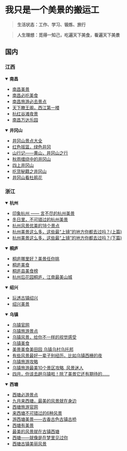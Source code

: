 # 我只是一个美景的搬运工

> **生活状态：工作、学习、锻炼、旅行**

> **人生理想：觅得一知己，吃遍天下美食，看遍天下美景**

## 国内
### 江西

<details open="open">
<summary><b>南昌</b></summary>
<ul>
 <li><a href="http://www.mafengwo.cn/jd/11754/gonglve.html" target="_blank">南昌美景</a></li>
 <li><a href="http://www.mafengwo.cn/cy/11754/gonglve.html" target="_blank">南昌必吃美食</a></li>
 <li><a href="http://you.ctrip.com/sight/nanchang175.html" target="_blank">南昌旅游必去景点</a></li>
 <li><a href="http://www.cntwg.com/" target="_blank">天下滕王阁，西江第一楼</a></li>
 <li><a href="https://bbs.dji.com/thread-128189-1-1.html" target="_blank">杭红谷滩夜景</a></li>
 <li><a href="http://nanchang.wandaresort.com/" target="_blank">南昌万达乐园</a></li>
</ul>
</details>

<details open="open">
<summary><b>井冈山</b></summary>
<ul>
 <li><a href="http://lvyou.baidu.com/jinggangshan/jingdian/?ext_from=plan" target="_blank">井冈山景点大全</a></li>
 <li><a href="http://you.ctrip.com/travels/jinggangshan171/1860964.html" target="_blank">红色摇篮，绿色井冈</a></li>
 <li><a href="http://you.ctrip.com/travels/huangshan19/2489240.html" target="_blank">山行记——黄山，井冈山之行</a></li>
 <li><a href="http://you.ctrip.com/travels/jinggangshan171/2219809.html" target="_blank">秋雨缠绕中的井冈山</a></li>
 <li><a href="http://you.ctrip.com/travels/jinggangshan171/1741496.html" target="_blank">四上井冈山</a></li>
 <li><a href="http://you.ctrip.com/travels/jinggangshan171/1799546.html" target="_blank">吃货秘籍之井冈山</a></li>
 <li><a href="http://you.ctrip.com/travels/jinggangshan171/2354745.html" target="_blank">井冈山看杜鹃花</a></li>
</ul>
</details>

### 浙江

<details open="open">
<summary><b>杭州</b></summary>
<ul>
  <li><a href="http://bbs.tianya.cn/post-travel-453810-1.shtml" target="_blank">印象杭州 —— 言不尽的杭州美景</a></li>
  <li><a href="http://www.gotohz.com/raiders/lxyj/201601/t20160111_140131.shtml" target="_blank">冬日里，不可错过的杭州美景</a></li>
  <li><a href="http://baijiahao.baidu.com/s?id=1574995555084159&wfr=spider&for=pc" target="_blank">杭州风景优美的18个景点</a></li>
  <li><a href="http://you.ctrip.com/travels/hangzhou14/3499567.html" target="_blank">杭州美景这么多，这些最“上镜”的地方你都去过吗？(上篇)</a></li>
  <li><a href="http://you.ctrip.com/travels/hangzhou14/3503051.html" target="_blank">杭州美景这么多，这些最“上镜”的地方你都去过吗？(下篇)</a></li>
</ul>
</details>

<details open="open">
<summary><b>桐庐</b></summary>
<ul>
  <li><a href="https://www.baidu.com/s?wd=%E6%A1%90%E5%BA%90%E7%BE%8E%E6%99%AF&pn=10&oq=%E6%A1%90%E5%BA%90%E7%BE%8E%E6%99%AF&ie=utf-8&usm=2&rsv_idx=1&rsv_pq=f96cbd73000519d7&rsv_t=2ab3yVCYdki5A%2BZcK%2FguBEIESDMefbTIc3tcx9kIaYTeafWErilAHhI5sjg&rsv_page=1" target="_blank">桐庐哪里好？美景任你挑</a></li>
  <li><a href="http://www.tuniu.com/g3435/cuisine-0-0/" target="_blank">桐庐美食</a></li>
  <li><a href="https://baijiahao.baidu.com/s?id=1576832722142960806&wfr=spider&for=pc" target="_blank">桐庐县美食榜</a></li>
  <li><a href="http://360.mafengwo.cn/travels/info.php?id=7101158" target="_blank">杭州后花园桐庐，江南最美山城</a></li>
</ul>
</details>
  
<details open="open">
<summary><b>绍兴</b></summary>
<ul>
  <li><a href="http://mp.weixin.qq.com/s/MbdrpZ0jC3crG0zavdFsEA" target="_blank">玩透古镇绍兴</a></li>
  <li><a href="http://lvyou.baidu.com/shaoxing/jingdian/" target="_blank">绍兴美景</a></li>
</ul>
</details>
  
<details open="open">
<summary><b>乌镇</b></summary>
<ul>
  <li><a href="http://www.wuzhen.com.cn/" target="_blank">乌镇官网</a></li>
  <li><a href="http://you.ctrip.com/sight/wuzhen508.html" target="_blank">乌镇旅游景点</a></li>
  <li><a href="https://baijiahao.baidu.com/s?id=1575650043899959&wfr=spider&for=pc" target="_blank">乌镇风景，给你不一样的视觉感受</a></li>
  <li><a href="http://you.ctrip.com/restaurant/wuzhen508.html" target="_blank">乌镇美食</a></li>
  <li><a href="http://www.mafengwo.cn/i/5490492.html" target="_blank">美景美食美田园 乌镇乌村乌托邦</a></li>
  <li><a href="http://www.shobserver.com/news/detail?id=21140" target="_blank">有些风景最好一辈子别经历，比如乌镇西栅的夜</a></li>
  <li><a href="https://jingyan.baidu.com/article/09ea3ede1bccf6c0aede392c.html" target="_blank">乌镇旅游攻略</a></li>
  <li><a href="http://www.sohu.com/a/148448801_580939" target="_blank">乌镇旅游最美10个景区攻略, 风景迷人</a></li>
  <li><a href="http://www.sohu.com/a/65717940_395990" target="_blank">四月，你该去趟乌镇啦！除了美景它还有期待的……</a></li>
</ul>
</details>
  
<details open="open">
<summary><b>西塘</b></summary>
<ul>
 <li><a href="http://www.mafengwo.cn/jd/10010/gonglve.html" target="_blank">西塘必游景点</a></li>
  <li><a href="https://baijiahao.baidu.com/s?id=1577806537715348201&wfr=spider&for=pc" target="_blank">九月来西塘，最美的风景就在身边</a></li>
  <li><a href="http://www.xitang.com.cn/" target="_blank">西塘旅游官网</a></li>
  <li><a href="http://www.mafengwo.cn/i/981378.html" target="_blank">来西塘不可错过的6种风景</a></li>
  <li><a href="http://360.mafengwo.cn/travels/info.php?id=7892494" target="_blank">游西塘美景——古香古色古镇古桥</a></li>
  <li><a href="http://www.360doc.com/content/17/1001/20/38160698_691635169.shtml" target="_blank">西塘有美景</a></li>
  <li><a href="https://baijiahao.baidu.com/s?id=1584068220176848914&wfr=spider&for=pc" target="_blank">最美的风景就在古镇西塘</a></li>
  <li><a href="http://www.mafengwo.cn/i/7761758.html" target="_blank">西塘——就像是在梦里见过你</a></li>
  <li><a href="https://baijiahao.baidu.com/s?id=1582693939204531103&wfr=spider&for=pc" target="_blank">西塘古镇美丽风景</a></li
</ul>
</details>

